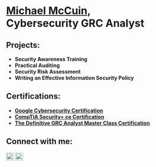 <h1><a href="https://www.linkedin.com/in/michaelmccuin/">Michael McCuin</a>, <br/></a> Cybersecurity GRC Analyst</a></h1>

<h2>Projects:</h2>

- <b>Security Awareness Training</b>
- <b>Practical Auditing</b>
- <b>Security Risk Assessment</b>
- <b>Writing an Effective Information Security Policy</b>

<h2>Certifications:</h2>

- <b><a href="https://www.coursera.org/account/accomplishments/specialization/certificate/S2HXYNMUT3BT/">Google Cybersecurity Certification</a></b>
- <b><a href="https://www.credly.com/earner/earned/badge/9a8adefa-0b11-4361-916c-b388eafc93ff">CompTIA Security+ ce Certification</a></b>
- <b><a href="https://simplycyber.teachable.com/courses/1592799/certificate?utm_source=student_mailer&utm_medium=email&utm_campaign=issued_certificate_notification">The Definitive GRC Analyst Master Class Certification</a></b>

<h2>Connect with me:</h2>

[<img align="left" alt="MichaelMcCuin | LinkedIn" width="22px" src="https://cdn.jsdelivr.net/npm/simple-icons@v3/icons/linkedin.svg" />][linkedin]
[<img align="left" alt="MichaelMcCuin | YouTube" width="22px" src="https://cdn.jsdelivr.net/npm/simple-icons@v3/icons/youtube.svg" />][youtube]

[linkedin]: https://www.linkedin.com/in/michaelmccuin/
[youtube]: https://www.youtube.com/@Michael.McCuin

<!--
**michaelmccuin/michaelmccuin** is a ✨ _special_ ✨ repository because its `README.md` (this file) appears on your GitHub profile.

Here are some ideas to get you started:

- 🔭 I’m currently working on ...
- 🌱 I’m currently learning ...
- 👯 I’m looking to collaborate on ...
- 🤔 I’m looking for help with ...
- 💬 Ask me about ...
- 📫 How to reach me: ...
- 😄 Pronouns: ...
- ⚡ Fun fact: ...
-->
